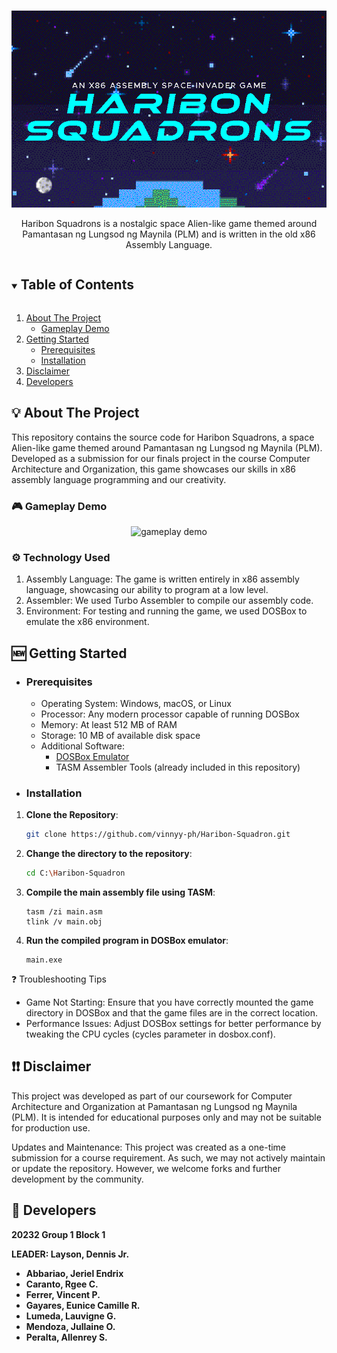 <!-- PROJECT LOGO -->
<br />
<p align="center">
  <p align="center">
    <img src="images/cover.bmp" alt="game title" width="600" height="auto">
  </p>

  <p align="center">
    Haribon Squadrons is a nostalgic space Alien-like game themed around Pamantasan ng Lungsod ng Maynila (PLM) and is written in the old x86 Assembly Language.
    <br />
</p>

<!-- TABLE OF CONTENTS -->
<details open="open">
  <summary><h2 style="display: inline-block">Table of Contents</h2></summary>
  <ol>
    <li>
      <a href="#-about-the-project">About The Project</a>
      <ul>
        <li><a href="#-gameplay-demo">Gameplay Demo</a></li>
      </ul>
    </li>
    <li>
      <a href="#-getting-started">Getting Started</a>
      <ul>
        <li><a href="#prerequisites">Prerequisites</a></li>
        <li><a href="#installation">Installation</a></li>
      </ul>
    </li>
    <li><a href="#-disclaimer">Disclaimer</a></li>
    <li><a href="#-developers">Developers</a></li>
  </ol>
</details>

<!-- ABOUT THE PROJECT -->

## 💡 About The Project

This repository contains the source code for Haribon Squadrons, a space Alien-like game themed around Pamantasan ng Lungsod ng Maynila (PLM). Developed as a submission for our finals project in the course Computer Architecture and Organization, this game showcases our skills in x86 assembly language programming and our creativity.

### **🎮 Gameplay Demo**

  <p align="center">
    <img src="images/haribon-gameplay-demo.gif" alt="gameplay demo" width="600" height="auto">
  </p>

### **⚙ Technology Used**

1. Assembly Language: The game is written entirely in x86 assembly language, showcasing our ability to program at a low level.
2. Assembler: We used Turbo Assembler to compile our assembly code.
3. Environment: For testing and running the game, we used DOSBox to emulate the x86 environment.

## 🆕 Getting Started

- ### **Prerequisites**

  - Operating System: Windows, macOS, or Linux
  - Processor: Any modern processor capable of running DOSBox
  - Memory: At least 512 MB of RAM
  - Storage: 10 MB of available disk space
  - Additional Software:
    - <a href="https://www.dosbox.com/">DOSBox Emulator</a>
    - TASM Assembler Tools (already included in this repository)

<!-- GETTING STARTED -->

- ### **Installation**

1. **Clone the Repository**:

   ```bash
   git clone https://github.com/vinnyy-ph/Haribon-Squadron.git
   ```

2. **Change the directory to the repository**:

   ```bash
   cd C:\Haribon-Squadron
   ```

3. **Compile the main assembly file using TASM**:

   ```
   tasm /zi main.asm
   tlink /v main.obj
   ```

4. **Run the compiled program in DOSBox emulator**:
   ```
   main.exe
   ```

❓ Troubleshooting Tips

- Game Not Starting: Ensure that you have correctly mounted the game directory in DOSBox and that the game files are in the correct location.
- Performance Issues: Adjust DOSBox settings for better performance by tweaking the CPU cycles (cycles parameter in dosbox.conf).

## ❗❗ Disclaimer

This project was developed as part of our coursework for Computer Architecture and Organization at Pamantasan ng Lungsod ng Maynila (PLM). It is intended for educational purposes only and may not be suitable for production use.

Updates and Maintenance: This project was created as a one-time submission for a course requirement. As such, we may not actively maintain or update the repository. However, we welcome forks and further development by the community.

## 👥 Developers

<b>20232 Group 1 Block 1

<b>LEADER: Layson, Dennis Jr.

- Abbariao, Jeriel Endrix
- Caranto, Rgee C.
- Ferrer, Vincent P.
- Gayares, Eunice Camille R.
- Lumeda, Lauvigne G.
- Mendoza, Jullaine O.
- Peralta, Allenrey S.
